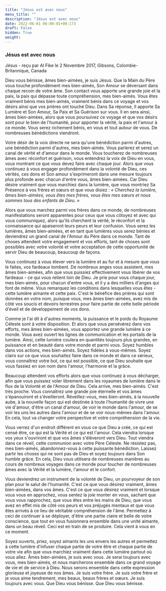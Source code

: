 ```yaml
---
title: "Jésus est avec nous"
menu_title: ""
description: "Jésus est avec nous"
date: 2022-06-01 06:00:01+00:173
draft: False
hidden: True
weight:
---
```

### Jésus est avec nous

Jésus - reçu par Al Fike le 2 Novembre 2017, Gibsons, Colombie-Britannique, Canada

Dieu vous bénisse, âmes bien-aimées, je suis Jésus. Que la Main du Père vous touche profondément mes bien-aimés, Son Amour se déversant dans chaque recoin de votre âme. Son contact vous apporte une grande joie et la paix, la paix qui dépasse toute compréhension, mes bien-aimés. Vous êtes vraiment bénis mes bien-aimés, vraiment bénis dans ce voyage et vos désirs ainsi que vos prières ont touché Dieu. Dans Sa réponse, Il apporte Sa Lumière et Son Amour, Sa Paix et Sa Guérison sur vous. Il en sera ainsi, âmes bien-aimées, alors que vous poursuivez ce voyage et que vos désirs sont pour le bien de l'humanité, pour apporter la vérité, la paix et l'amour à ce monde. Vous serez richement bénis, en vous et tout autour de vous. De nombreuses bénédictions viendront.

Votre désir de la voix directe ne sera qu'une bénédiction parmi d'autres, une bénédiction parmi d'autres, mes bien-aimés. Vous parlerez et serez un canal de vérité et d'amour dans le monde. Vous toucherez de nombreuses âmes avec réconfort et guérison, vous entendrez la voix de Dieu en vous, vous montrant ce que vous devez faire avec chaque jour. Alors que vous continuez à vous engager profondément dans la volonté de Dieu, ces vérités, ces dons et Son amour s'exprimeront dans une mesure toujours plus profonde avec chacun d'entre vous, âmes bien-aimées. Car Dieu désire vraiment que vous marchiez dans la lumière, que vous montriez Sa Présence à vos frères et sœurs et que vous disiez : *« Cherchez la lumière, âmes bien-aimées, vous êtes mes frères, vous êtes mes sœurs et nous sommes tous des enfants de Dieu. »*

Alors que vous marchez parmi vos frères dans ce monde, de nombreuses manifestations seront apparentes pour ceux que vous côtoyez et avec qui vous communiquez, alors qu'ils cherchent la vérité, le réconfort et la connaissance qui apaiseront leurs peurs et leur confusion. Vous serez les lumières, âmes bien-aimées, et en tant que lumières vous serez bénies et deviendrez un grand canal de l'Amour du Père dans ce monde. Tant de choses attendent votre engagement et vos efforts, tant de choses sont possibles avec votre volonté et votre acceptation de cette opportunité de servir Dieu de beaucoup, beaucoup de façons.

Vous continuez à vous élever vers la lumière et au fur et à mesure que vous le faites, vos fardeaux tombent. De nombreux anges vous assistent, mes âmes bien-aimées, afin que vous puissiez effectivement vous libérer de vos fardeaux - ce qui vous retient loin de Dieu. Je prie pour vous chaque jour, mes bien-aimés, pour chacun d'entre vous, et il y a des milliers d'anges qui font de même. Vous remarquez les conditions dans lesquelles vous êtes - cette lumière aimante et cette paix. C'est le bénéfice des prières qui sont données en votre nom, puisque vous, mes âmes bien-aimées, avez mis de côté vos soucis et devoirs terrestres pour faire partie de cette belle période d'éveil et de développement de vos dons.

Comme je l'ai dit à d'autres moments, la puissance et le poids du Royaume Céleste sont à votre disposition. Et alors que vous persévérez dans vos efforts, mes âmes bien-aimées, vous apportez une grande lumière à ce monde. Vous avez ouvert les lignes de communication et les portails de la lumière. Ainsi, cette lumière coulera en quantités toujours plus grandes, en puissance et en beauté dans votre monde et parmi vous. Soyez humbles dans vos actions, mes bien-aimés. Soyez fidèles à vous-mêmes. Soyez clairs sur ce que vous souhaitez faire dans ce monde et dans ce sérieux, vous connaîtrez votre but, ce qui est possible, ce que Dieu souhaite que vous fassiez en son nom dans l'amour, l'harmonie et la grâce.

Beaucoup attendent vos efforts alors que vous continuez à vous décharger, afin que vous puissiez voler librement dans les royaumes de lumière dans le flux de la Volonté et de l'Amour de Dieu. Cela arrive, mes bien-aimés. C'est très proche. Vous connaîtrez une grande joie éternelle et vos âmes s'épanouiront et s'éveilleront. Réveillez-vous, mes bien-aimés, à la nouvelle aube, à la nouvelle façon qui est destinée à toute l'humanité de vivre une vie d'amour, d'être un canal d'amour, de voir le monde dans l'amour, de se voir les uns les autres dans l'amour et de se voir nous-mêmes dans l'amour. En cela, tout va changer votre perspective et votre compréhension de la vie.

Vous verrez d'un endroit différent en vous ce que Dieu a créé, ce qui est censé être, ce qui est la Vérité et ce qui est l'amour. Cela viendra lorsque vos yeux s'ouvriront et que vos âmes s'élèveront vers Dieu. Tout viendra dans ce réveil, cette communion avec votre Père Céleste. Ne résistez pas, mes bien-aimés, abandonnez-vous à cette puissante bénédiction. Laissez partir les choses qui ne sont pas de Dieu et soyez toujours dans Son humble grâce. En cela, Dieu vous utilisera de nombreuses manières au cours de nombreux voyages dans ce monde pour toucher de nombreuses âmes avec la Vérité et la lumière, l'amour et le confort.

Vous deviendrez un instrument de la volonté de Dieu, un pourvoyeur de son plan pour le salut de l'humanité. C'est ce que vous désirez vraiment, âmes bien-aimées, dans vos âmes. C'est ce que vous désirez vraiment et lorsque vous vous en approchez, vous sentez la joie monter en vous, sachant que vous vous rapprochez, que vous êtes entre les mains de Dieu, que vous avez en effet mis de côté vos peurs et vos préjugés mentaux et que vous êtes arrivés à ce lieu de véritable compréhension de l'âme. Permettez à ceci de continuer à se déployer, d'être une partie claire et belle de votre conscience, que tout en vous fusionnera ensemble dans une unité aimante, dans un beau réveil. Ceci est en train de se produire. Cela vient à vous en ce moment.

Soyez ouverts, priez, soyez aimants les uns envers les autres et permettez à cette lumière d'infuser chaque partie de votre être et chaque partie de votre vie afin que vous marchiez vraiment dans cette lumière partout où vous allez. Âmes bien-aimées, je suis avec vous. Je serai toujours avec vous, mes bien-aimés, et nous marcherons ensemble dans ce grand voyage de vie et de service à Dieu. Nous serons ensemble dans cette expression glorieuse et joyeuse de nos âmes. Je suis votre frère. Je suis votre frère et je vous aime tendrement, mes beaux, beaux frères et sœurs. Je suis toujours avec vous. Que Dieu vous bénisse. Que Dieu vous bénisse.
